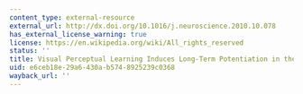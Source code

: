 ```yaml
---
content_type: external-resource
external_url: http://dx.doi.org/10.1016/j.neuroscience.2010.10.078
has_external_license_warning: true
license: https://en.wikipedia.org/wiki/All_rights_reserved
status: ''
title: Visual Perceptual Learning Induces Long-Term Potentiation in the Visual Cortex
uid: e6ceb18e-29a6-430a-b574-8925239c0368
wayback_url: ''
---
```

